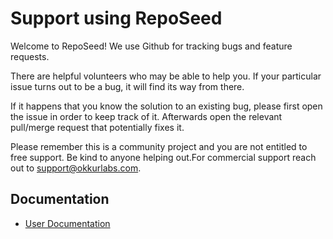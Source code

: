 # Support using RepoSeed

Welcome to RepoSeed! We use Github for tracking bugs and feature requests.


There are helpful volunteers who may be able to help you.
If your particular issue turns out to be a bug, it will find its way from there.

If it happens that you know the solution to an existing bug, please first open the issue in order to keep track of it.
Afterwards open the relevant pull/merge request that potentially fixes it.

Please remember this is a community project and you are not entitled to free support.
Be kind to anyone helping out.For commercial support reach out to support@okkurlabs.com.

## Documentation

* [User Documentation](/docs)


